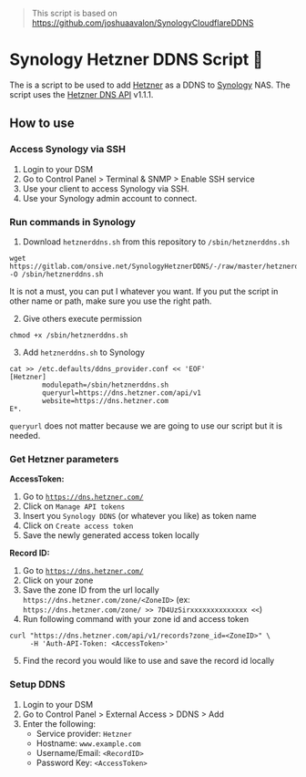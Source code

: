 > This script is based on https://github.com/joshuaavalon/SynologyCloudflareDDNS

# Synology Hetzner DDNS Script 📜

The is a script to be used to add [Hetzner](https://www.hetzner.com/) as a DDNS to [Synology](https://www.synology.com/) NAS. The script uses the [Hetzner DNS API](https://dns.hetzner.com/api-docs/) v1.1.1.

## How to use

### Access Synology via SSH

1. Login to your DSM
2. Go to Control Panel > Terminal & SNMP > Enable SSH service
3. Use your client to access Synology via SSH.
4. Use your Synology admin account to connect.

### Run commands in Synology

1. Download `hetznerddns.sh` from this repository to `/sbin/hetznerddns.sh`

```
wget https://gitlab.com/onsive.net/SynologyHetznerDDNS/-/raw/master/hetznerddns.sh -O /sbin/hetznerddns.sh
```

It is not a must, you can put I whatever you want. If you put the script in other name or path, make sure you use the right path.

2. Give others execute permission

```
chmod +x /sbin/hetznerddns.sh
```

3. Add `hetznerddns.sh` to Synology

```
cat >> /etc.defaults/ddns_provider.conf << 'EOF'
[Hetzner]
        modulepath=/sbin/hetznerddns.sh
        queryurl=https://dns.hetzner.com/api/v1
        website=https://dns.hetzner.com
E*.
```

`queryurl` does not matter because we are going to use our script but it is needed.

### Get Hetzner parameters

**AccessToken:**
1. Go to [`https://dns.hetzner.com/`](https://dns.hetzner.com/)
2. Click on `Manage API tokens`
3. Insert you `Synology DDNS` (or whatever you like) as token name
4. Click on `Create access token`
5. Save the newly generated access token locally

**Record ID:**
1. Go to [`https://dns.hetzner.com/`](https://dns.hetzner.com/)
2. Click on your zone
3. Save the zone ID from the url locally `https://dns.hetzner.com/zone/<ZoneID>` (ex: `https://dns.hetzner.com/zone/ >> 7D4UzSirxxxxxxxxxxxxxx <<`)
4. Run following command with your zone id and access token
```
curl "https://dns.hetzner.com/api/v1/records?zone_id=<ZoneID>" \
     -H 'Auth-API-Token: <AccessToken>'
```
5. Find the record you would like to use and save the record id locally

### Setup DDNS

1. Login to your DSM
2. Go to Control Panel > External Access > DDNS > Add
3. Enter the following:
   - Service provider: `Hetzner`
   - Hostname: `www.example.com`
   - Username/Email: `<RecordID>`
   - Password Key: `<AccessToken>`
